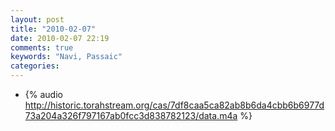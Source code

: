 ```yaml
---
layout: post
title: "2010-02-07"
date: 2010-02-07 22:19
comments: true
keywords: "Navi, Passaic" 
categories: 
---
```


 * {% audio http://historic.torahstream.org/cas/7df8caa5ca82ab8b6da4cbb6b6977d73a204a326f797167ab0fcc3d838782123/data.m4a %}

